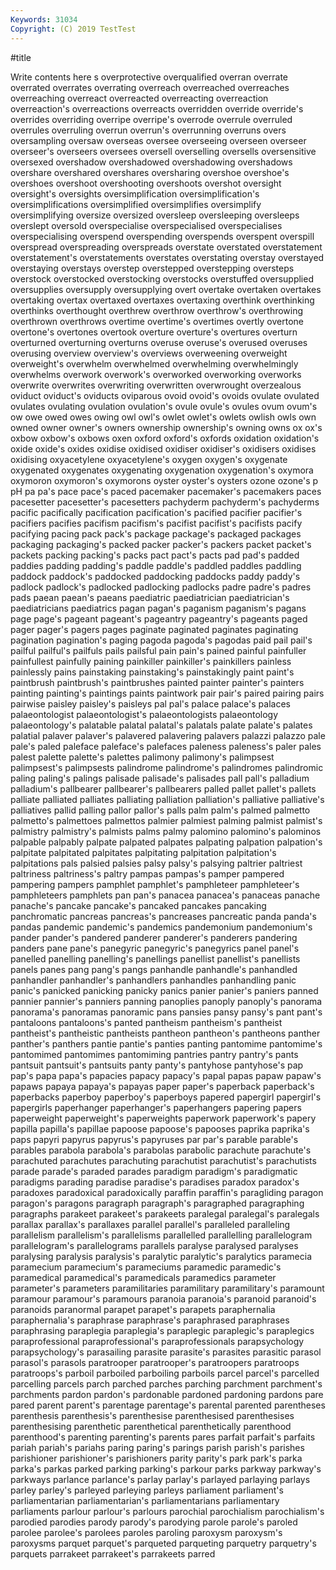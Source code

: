 ```yaml
---
Keywords: 31034
Copyright: (C) 2019 TestTest
---
```


#title

Write contents here
s overprotective overqualified overran overrate overrated overrates
overrating overreach overreached overreaches overreaching overreact overreacted overreacting overreaction overreaction's
overreactions overreacts overridden override override's overrides overriding overripe overripe's overrode
overrule overruled overrules overruling overrun overrun's overrunning overruns overs oversampling
oversaw overseas oversee overseeing overseen overseer overseer's overseers oversees oversell
overselling oversells oversensitive oversexed overshadow overshadowed overshadowing overshadows overshare overshared
overshares oversharing overshoe overshoe's overshoes overshoot overshooting overshoots overshot oversight
oversight's oversights oversimplification oversimplification's oversimplifications oversimplified oversimplifies oversimplify oversimplifying oversize
oversized oversleep oversleeping oversleeps overslept oversold overspecialise overspecialised overspecialises overspecialising
overspend overspending overspends overspent overspill overspread overspreading overspreads overstate overstated
overstatement overstatement's overstatements overstates overstating overstay overstayed overstaying overstays overstep
overstepped overstepping oversteps overstock overstocked overstocking overstocks overstuffed oversupplied oversupplies
oversupply oversupplying overt overtake overtaken overtakes overtaking overtax overtaxed overtaxes
overtaxing overthink overthinking overthinks overthought overthrew overthrow overthrow's overthrowing overthrown
overthrows overtime overtime's overtimes overtly overtone overtone's overtones overtook overture
overture's overtures overturn overturned overturning overturns overuse overuse's overused overuses
overusing overview overview's overviews overweening overweight overweight's overwhelm overwhelmed overwhelming
overwhelmingly overwhelms overwork overwork's overworked overworking overworks overwrite overwrites overwriting
overwritten overwrought overzealous oviduct oviduct's oviducts oviparous ovoid ovoid's ovoids
ovulate ovulated ovulates ovulating ovulation ovulation's ovule ovule's ovules ovum
ovum's ow owe owed owes owing owl owl's owlet owlet's
owlets owlish owls own owned owner owner's owners ownership ownership's
owning owns ox ox's oxbow oxbow's oxbows oxen oxford oxford's
oxfords oxidation oxidation's oxide oxide's oxides oxidise oxidised oxidiser oxidiser's
oxidisers oxidises oxidising oxyacetylene oxyacetylene's oxygen oxygen's oxygenate oxygenated oxygenates
oxygenating oxygenation oxygenation's oxymora oxymoron oxymoron's oxymorons oyster oyster's oysters
ozone ozone's p pH pa pa's pace pace's paced pacemaker
pacemaker's pacemakers paces pacesetter pacesetter's pacesetters pachyderm pachyderm's pachyderms pacific
pacifically pacification pacification's pacified pacifier pacifier's pacifiers pacifies pacifism pacifism's
pacifist pacifist's pacifists pacify pacifying pacing pack pack's package package's
packaged packages packaging packaging's packed packer packer's packers packet packet's
packets packing packing's packs pact pact's pacts pad pad's padded
paddies padding padding's paddle paddle's paddled paddles paddling paddock paddock's
paddocked paddocking paddocks paddy paddy's padlock padlock's padlocked padlocking padlocks
padre padre's padres pads paean paean's paeans paediatric paediatrician paediatrician's
paediatricians paediatrics pagan pagan's paganism paganism's pagans page page's pageant
pageant's pageantry pageantry's pageants paged pager pager's pagers pages paginate
paginated paginates paginating pagination pagination's paging pagoda pagoda's pagodas paid
pail pail's pailful pailful's pailfuls pails pailsful pain pain's pained
painful painfuller painfullest painfully paining painkiller painkiller's painkillers painless painlessly
pains painstaking painstaking's painstakingly paint paint's paintbrush paintbrush's paintbrushes painted
painter painter's painters painting painting's paintings paints paintwork pair pair's
paired pairing pairs pairwise paisley paisley's paisleys pal pal's palace
palace's palaces palaeontologist palaeontologist's palaeontologists palaeontology palaeontology's palatable palatal palatal's
palatals palate palate's palates palatial palaver palaver's palavered palavering palavers
palazzi palazzo pale pale's paled paleface paleface's palefaces paleness paleness's
paler pales palest palette palette's palettes palimony palimony's palimpsest palimpsest's
palimpsests palindrome palindrome's palindromes palindromic paling paling's palings palisade palisade's
palisades pall pall's palladium palladium's pallbearer pallbearer's pallbearers palled pallet
pallet's pallets palliate palliated palliates palliating palliation palliation's palliative palliative's
palliatives pallid palling pallor pallor's palls palm palm's palmed palmetto
palmetto's palmettoes palmettos palmier palmiest palming palmist palmist's palmistry palmistry's
palmists palms palmy palomino palomino's palominos palpable palpably palpate palpated
palpates palpating palpation palpation's palpitate palpitated palpitates palpitating palpitation palpitation's
palpitations pals palsied palsies palsy palsy's palsying paltrier paltriest paltriness
paltriness's paltry pampas pampas's pamper pampered pampering pampers pamphlet pamphlet's
pamphleteer pamphleteer's pamphleteers pamphlets pan pan's panacea panacea's panaceas panache
panache's pancake pancake's pancaked pancakes pancaking panchromatic pancreas pancreas's pancreases
pancreatic panda panda's pandas pandemic pandemic's pandemics pandemonium pandemonium's pander
pander's pandered panderer panderer's panderers pandering panders pane pane's panegyric
panegyric's panegyrics panel panel's panelled panelling panelling's panellings panellist panellist's
panellists panels panes pang pang's pangs panhandle panhandle's panhandled panhandler
panhandler's panhandlers panhandles panhandling panic panic's panicked panicking panicky panics
panier panier's paniers panned pannier pannier's panniers panning panoplies panoply
panoply's panorama panorama's panoramas panoramic pans pansies pansy pansy's pant
pant's pantaloons pantaloons's panted pantheism pantheism's pantheist pantheist's pantheistic pantheists
pantheon pantheon's pantheons panther panther's panthers pantie pantie's panties panting
pantomime pantomime's pantomimed pantomimes pantomiming pantries pantry pantry's pants pantsuit
pantsuit's pantsuits panty panty's pantyhose pantyhose's pap pap's papa papa's
papacies papacy papacy's papal papas papaw papaw's papaws papaya papaya's
papayas paper paper's paperback paperback's paperbacks paperboy paperboy's paperboys papered
papergirl papergirl's papergirls paperhanger paperhanger's paperhangers papering papers paperweight paperweight's
paperweights paperwork paperwork's papery papilla papilla's papillae papoose papoose's papooses
paprika paprika's paps papyri papyrus papyrus's papyruses par par's parable
parable's parables parabola parabola's parabolas parabolic parachute parachute's parachuted parachutes
parachuting parachutist parachutist's parachutists parade parade's paraded parades paradigm paradigm's
paradigmatic paradigms parading paradise paradise's paradises paradox paradox's paradoxes paradoxical
paradoxically paraffin paraffin's paragliding paragon paragon's paragons paragraph paragraph's paragraphed
paragraphing paragraphs parakeet parakeet's parakeets paralegal paralegal's paralegals parallax parallax's
parallaxes parallel parallel's paralleled paralleling parallelism parallelism's parallelisms parallelled parallelling
parallelogram parallelogram's parallelograms parallels paralyse paralysed paralyses paralysing paralysis paralysis's
paralytic paralytic's paralytics paramecia paramecium paramecium's parameciums paramedic paramedic's paramedical
paramedical's paramedicals paramedics parameter parameter's parameters paramilitaries paramilitary paramilitary's paramount
paramour paramour's paramours paranoia paranoia's paranoid paranoid's paranoids paranormal parapet
parapet's parapets paraphernalia paraphernalia's paraphrase paraphrase's paraphrased paraphrases paraphrasing paraplegia
paraplegia's paraplegic paraplegic's paraplegics paraprofessional paraprofessional's paraprofessionals parapsychology parapsychology's parasailing
parasite parasite's parasites parasitic parasol parasol's parasols paratrooper paratrooper's paratroopers
paratroops paratroops's parboil parboiled parboiling parboils parcel parcel's parcelled parcelling
parcels parch parched parches parching parchment parchment's parchments pardon pardon's
pardonable pardoned pardoning pardons pare pared parent parent's parentage parentage's
parental parented parentheses parenthesis parenthesis's parenthesise parenthesised parenthesises parenthesising parenthetic
parenthetical parenthetically parenthood parenthood's parenting parenting's parents pares parfait parfait's
parfaits pariah pariah's pariahs paring paring's parings parish parish's parishes
parishioner parishioner's parishioners parity parity's park park's parka parka's parkas
parked parking parking's parkour parks parkway parkway's parkways parlance parlance's
parlay parlay's parlayed parlaying parlays parley parley's parleyed parleying parleys
parliament parliament's parliamentarian parliamentarian's parliamentarians parliamentary parliaments parlour parlour's parlours
parochial parochialism parochialism's parodied parodies parody parody's parodying parole parole's
paroled parolee parolee's parolees paroles paroling paroxysm paroxysm's paroxysms parquet
parquet's parqueted parqueting parquetry parquetry's parquets parrakeet parrakeet's parrakeets parred
